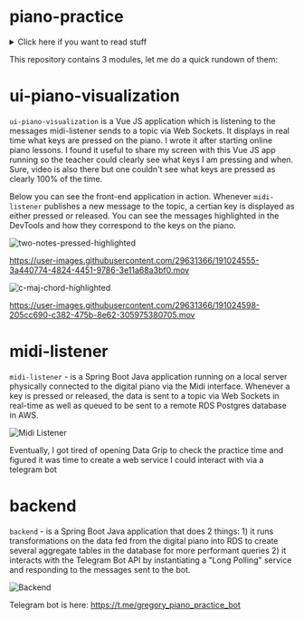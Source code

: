 # piano-practice

<details>
  <summary>Click here if you want to read stuff</summary>
  
Let me start this off by saying that I am not a professional pianist. I have no formal training and never thought that I would ever be playing piano until  I got my hands on Yamaha PSR 172. I got it completely for free from a manager of an Irish restaurant I used to work at back in Chicago. Thanks again, Massie!

Anyway, fast forward a few months and I realised that I am hitting the limit with the number of keys available when learning classical pieces. So I figured it was time for an upgrade. The second keyboard I got and the first one I paid for was Yamaha YPG 235. There definitely was a difference in sound but more importantly, I could now learn more complex pieces which required playing in more octaves. I realized that I started hitting the limits of the keyboard only when I got a chance to play on the real upright acoustic piano. A few things concerned me: 1) lack of pedal on my keyboard, 2) the semi-weighted keys on this keyboard were too soft and it was often the case that I would learn something on this keyboard only not to be able to play it on an acoustic piano. Muscle memory would not factor in for how much harder I would have to hit the keys on an acoustic piano. 3) THE SOUND. I really wanted something that sounded closer to the real piano. 

After thorough research, I set my eyes on Kawai-ES110 and got it in July 2018. Ever since I got it I loved everything about it.

In 2020 when we got hit with COVID I figured it was a good time to start taking piano lessons online. As a software engineer working on a data team, I wanted to quantify my efforts somehow. I had a list of pieces I wanted to learn, my teachers had a list of exercises I needed to do. Don't get me wrong - playing piano is fun and all but not when you have Carl Czerny assignments to do. It is only fun when you do it at your leisure and when you don't have a deadline to get something done. 

At the very least I wanted to hold myself accountable for practicing consistently. That's when an idea came to me to keep track of my practice time. Since I had a digital piano, I bought a midi interface and wrote some code which eventually ended up being a Telegram bot

</details>

This repository contains 3 modules, let me do a quick rundown of them:


# ui-piano-visualization

`ui-piano-visualization` is a Vue JS application which is listening to the messages midi-listener sends to a topic via Web Sockets. It displays in real time what keys are pressed on the piano. I wrote it after starting online piano lessons. I found it useful to share my screen with this Vue JS app running so the teacher could clearly see what keys I am pressing and when. Sure, video is also there but one couldn't see what keys are pressed as clearly 100% of the time. 


Below you can see the front-end application in action. Whenever `midi-listener` publishes a new message to the topic, a certian key is displayed as either pressed or released. You can see the messages highlighted in the DevTools and how they correspond to the keys on the piano.

![two-notes-pressed-highlighted](https://user-images.githubusercontent.com/29631366/191028613-3b451263-0ce2-4c19-9421-eda6f56a483e.png)

https://user-images.githubusercontent.com/29631366/191024555-3a440774-4824-4451-9786-3e11a68a3bf0.mov

![c-maj-chord-highlighted](https://user-images.githubusercontent.com/29631366/191028619-4f1a90ae-b000-4908-ab44-57035577f137.png)

https://user-images.githubusercontent.com/29631366/191024598-205cc690-c382-475b-8e62-305975380705.mov




# midi-listener

`midi-listener` - is a Spring Boot Java application running on a local server physically connected to the digital piano via the Midi interface. Whenever a key is pressed or released, the data is sent to a topic via Web Sockets in real-time as well as queued to be sent to a remote RDS Postgres database in AWS.

![Midi Listener](https://user-images.githubusercontent.com/29631366/191110991-0b822c46-f556-47ad-a28e-5e96374cc5ec.png)



Eventually, I got tired of opening Data Grip to check the practice time and figured it was time to create a web service I could interact with via a telegram bot

# backend

`backend` - is a Spring Boot Java application that does 2 things: 1) it runs transformations on the data fed from the digital piano into RDS to create several aggregate tables in the database for more performant queries 2) it interacts with the Telegram Bot API by instantiating a "Long Polling" service and responding to the messages sent to the bot.

![Backend](https://user-images.githubusercontent.com/29631366/191120883-ba361877-0117-4386-b02a-a30024bee405.png)



Telegram bot is here: https://t.me/gregory_piano_practice_bot







